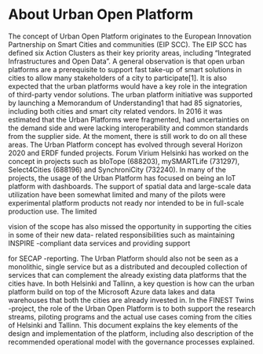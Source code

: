# About Urban Open Platform

The concept of Urban Open Platform originates to the European Innovation Partnership on Smart
Cities and communities (EIP SCC). The EIP SCC has defined six Action Clusters as their key priority
areas, including “Integrated Infrastructures and Open Data”. A general observation is that open urban
platforms are a prerequisite to support fast take-up of smart solutions in cities to allow many
stakeholders of a city to participate[1]. It is also expected that the urban platforms would have a key
role in the integration of third-party vendor solutions.
The urban platform initiative was supported by launching a Memorandum of Understanding1
that had
85 signatories, including both cities and smart city related vendors. In 2016 it was estimated that the
Urban Platforms were fragmented, had uncertainties on the demand side and were lacking
interoperability and common standards from the supplier side. At the moment, there is still work to
do on all these areas.
The Urban Platform concept has evolved through several Horizon 2020 and ERDF funded projects.
Forum Virium Helsinki has worked on the concept in projects such as bIoTope (688203), mySMARTLife
(731297), Select4Cities (688196) and SynchroniCity (732240). In many of the projects, the usage of the
Urban Platform has focused on being an IoT platform with dashboards. The support of spatial data
and large-scale data utilization have been somewhat limited and many of the pilots were
experimental platform products not ready nor intended to be in full-scale production use. The limited

vision of the scope has also missed the opportunity in supporting the cities in some of their new data-
related responsibilities such as maintaining INSPIRE -compliant data services and providing support

for SECAP -reporting. The Urban Platform should also not be seen as a monolithic, single service but
as a distributed and decoupled collection of services that can complement the already existing data
platforms that the cities have. In both Helsinki and Tallinn, a key question is how can the urban
platform build on top of the Microsoft Azure data lakes and data warehouses that both the cities are
already invested in.
In the FINEST Twins -project, the role of the Urban Open Platform is to both support the research
streams, piloting programs and the actual use cases coming from the cities of Helsinki and Tallinn.
This document explains the key elements of the design and implementation of the platform, including
also description of the recommended operational model with the governance processes explained.
